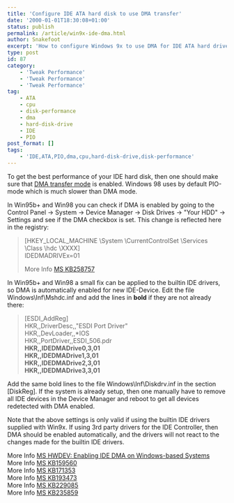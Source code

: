 ```yaml
---
title: 'Configure IDE ATA hard disk to use DMA transfer'
date: '2000-01-01T18:30:08+01:00'
status: publish
permalink: /article/win9x-ide-dma.html
author: Snakefoot
excerpt: 'How to configure Windows 9x to use DMA for IDE ATA hard drives.'
type: post
id: 87
category:
    - 'Tweak Performance'
    - 'Tweak Performance'
    - 'Tweak Performance'
tag:
    - ATA
    - cpu
    - disk-performance
    - dma
    - hard-disk-drive
    - IDE
    - PIO
post_format: []
tags:
    - 'IDE,ATA,PIO,dma,cpu,hard-disk-drive,disk-performance'
---
```

To get the best performance of your IDE hard disk, then one should make sure that [DMA transfer mode](/article/troubleshoot-hdd-dma.html) is enabled. Windows 98 uses by default PIO-mode which is much slower than DMA mode.  
  
 In Win95b+ and Win98 you can check if DMA is enabled by going to the Control Panel -&gt; System -&gt; Device Manager -&gt; Disk Drives -&gt; "Your HDD" -&gt; Settings and see if the DMA checkbox is set. This change is reflected here in the registry:

> \[HKEY\_LOCAL\_MACHINE \\System \\CurrentControlSet \\Services \\Class \\hdc \\XXXX\]  
>  IDEDMADRIVEx=01  
>   
>  More Info [MS KB258757](http://support.microsoft.com/kb/258757 "How to Enable Direct Memory Access (DMA) [Q258757]")

 In Win95b+ and Win98 a small fix can be applied to the builtin IDE drivers, so DMA is automatically enabled for new IDE-Device. Edit the file Windows\\Inf\\Mshdc.inf and add the lines in **bold** if they are not already there:
> \[ESDI\_AddReg\]  
>  HKR,,DriverDesc,,"ESDI Port Driver"  
>  HKR,,DevLoader,,\*IOS  
>  HKR,,PortDriver,,ESDI\_506.pdr  
> **HKR,,IDEDMADrive0,3,01**  
> **HKR,,IDEDMADrive1,3,01**  
> **HKR,,IDEDMADrive2,3,01**  
> **HKR,,IDEDMADrive3,3,01**

 Add the same bold lines to the file Windows\\Inf\\Diskdrv.inf in the section \[DiskReg\]. If the system is already setup, then one manually have to remove all IDE devices in the Device Manager and reboot to get all devices redetected with DMA enabled.  
  
 Note that the above settings is only valid if using the builtin IDE drivers supplied with Win9x. If using 3rd party drivers for the IDE Controller, then DMA should be enabled automatically, and the drivers will not react to the changes made for the builtin IDE drivers.  
  
 More Info [MS HWDEV: Enabling IDE DMA on Windows-based Systems](http://www.microsoft.com/whdc/archive/idedma.mspx)  
 More Info [MS KB159560](http://support.microsoft.com/kb/159560 "DMA Check Box Does Not Remain Checked [Q159560]")  
 More Info [MS KB171353](http://support.microsoft.com/kb/171353 "Computer with Ultra DMA IDE Controller May Hang [Q171353]")  
 More Info [MS KB193473](http://support.microsoft.com/kb/193473 "Computer with IDE DMA Hard Disk Hangs When Resumed [Q193473]")  
 More Info [MS KB229085](http://support.microsoft.com/kb/229085 "Drive Does Not Have a DMA Check Box [Q229085]")  
 More Info [MS KB235859](http://support.microsoft.com/kb/235859 "DMA CD-ROM Drive Icon Does Not Appear in Windows Explorer [Q235859]")  